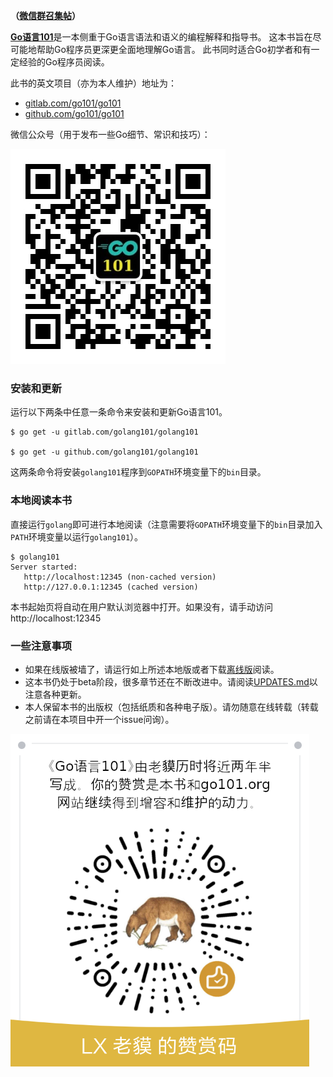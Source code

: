 **（[微信群召集帖](https://github.com/golang101/golang101/issues/11)）**

[<b>Go语言101</b>](https://gfw.go101.org)是一本侧重于Go语言语法和语义的编程解释和指导书。
这本书旨在尽可能地帮助Go程序员更深更全面地理解Go语言。
此书同时适合Go初学者和有一定经验的Go程序员阅读。

此书的英文项目（亦为本人维护）地址为：
* [gitlab.com/go101/go101](https://gitlab.com/go101/go101)
* [github.com/go101/go101](https://github.com/go101/go101)

微信公众号（用于发布一些Go细节、常识和技巧）：

![](articles/res/101-group-qrcode-2.jpg?raw=true)

### 安装和更新

运行以下两条中任意一条命令来安装和更新Go语言101。

```
$ go get -u gitlab.com/golang101/golang101

$ go get -u github.com/golang101/golang101
```

这两条命令将安装`golang101`程序到`GOPATH`环境变量下的`bin`目录。

### 本地阅读本书

直接运行`golang`即可进行本地阅读（注意需要将`GOPATH`环境变量下的`bin`目录加入`PATH`环境变量以运行`golang101`）。
```
$ golang101
Server started:
   http://localhost:12345 (non-cached version)
   http://127.0.0.1:12345 (cached version)
```

本书起始页将自动在用户默认浏览器中打开。如果没有，请手动访问http://localhost:12345

### 一些注意事项

* 如果在线版被墙了，请运行如上所述本地版或者下载[离线版](https://github.com/golang101/golang101/releases)阅读。
* 这本书仍处于beta阶段，很多章节还在不断改进中。请阅读[UPDATES.md](UPDATES.md)以注意各种更新。
* 本人保留本书的出版权（包括纸质和各种电子版）。请勿随意在线转载（转载之前请在本项目中开一个issue问询）。

![](articles/res/101-reward-qrcode-2.png?raw=true)
